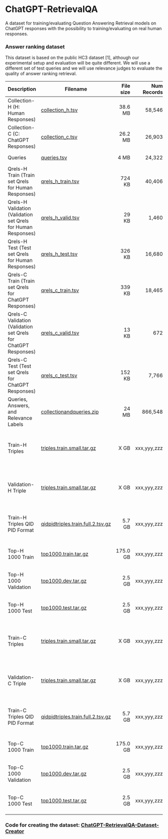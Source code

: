 # ChatGPT-RetrievalQA
A dataset for training/evaluating Question Answering Retrieval models on ChatGPT responses with the possibility to training/evaluating on real human responses.

### Answer ranking dataset

This dataset is based on the public HC3 dataset [1], although our experimental setup and evaluation will be quite different.
We will use a different set of test queries and we will use relevance judges to evaluate the quality of answer ranking retrieval.

| Description                                           | Filename                                                                                                                | File size |                        Num Records | Format                                                         |
|-------------------------------------------------------|-------------------------------------------------------------------------------------------------------------------------|----------:|-----------------------------------:|----------------------------------------------------------------|
| Collection-H (H: Human Responses)                                | [collection_h.tsv](https://drive.google.com/file/d/1M5ZN-5CSnp6fL7u0EgtUjcyjrWQwqiJZ/view?usp=share_link)                             |   38.6 MB |                         58,546  | tsv: pid, passage |
| Collection-C (C: ChatGPT Responses)                                | [collection_c.tsv](https://drive.google.com/file/d/1-8LI4WLPI3ExDz24vLMJ71am4imzflYn/view?usp=share_link)                             |    26.2 MB |                         26,903  | tsv: pid, passage |
| Queries                                   | [queries.tsv](https://drive.google.com/file/d/1-9H60KOBVy6vRvkaIMySUKGXV8A45Ygp/view?usp=share_link)                                   |   4 MB |                         24,322  | tsv: qid, query |
| Qrels-H Train (Train set Qrels for Human Responses)                                | [qrels_h_train.tsv](https://drive.google.com/file/d/1-9gu7BhdeRewU7i5ClcTgEbkb2tIUR9x/view?usp=share_link)                                     |    724 KB |                            40,406 | TREC qrels format |
| Qrels-H Validation (Validation set Qrels for Human Responses)                              | [qrels_h_valid.tsv](https://drive.google.com/file/d/1-JH0b37WFL8V-KhDUYShiGcidGArUodZ/view?usp=share_link)                                 |   29 KB |                           1,460  | TREC qrels format |
| Qrels-H Test (Test set Qrels for Human Responses)                              | [qrels_h_test.tsv](https://drive.google.com/file/d/1-IJEzHUJFVoELAuT68k0otFKN4QyZua0/view?usp=share_link)                                 |   326 KB |                           16,680  | TREC qrels format |
| Qrels-C Train (Train set Qrels for ChatGPT Responses)                                 | [qrels_c_train.tsv](https://drive.google.com/file/d/1-Kllea1-oP3LoS98TU5WAHJ3SyALav-g/view?usp=share_link)                                     |    339 KB |                            18,465  | TREC qrels format |
| Qrels-C Validation (Validation set Qrels for ChatGPT Responses)                              | [qrels_c_valid.tsv](https://drive.google.com/file/d/1-S0tA7_B_vqjU3AGG2I1QTu-WaQ_9O0X/view?usp=share_link)                                 |   13 KB |                           672  | TREC qrels format |
| Qrels-C Test (Test set Qrels for ChatGPT Responses)                              | [qrels_c_test.tsv](https://drive.google.com/file/d/1-UC8sq8mKTvUxnyZCZljMQ1JCI-iYFRp/view?usp=share_link)                                 |   152 KB |                           7,766  | TREC qrels format |
| Queries, Answers, and Relevance   Labels | [collectionandqueries.zip](https://drive.google.com/file/d/1-VDhikUVr6k0ZRRArGruazQuCMPtk-mT/view?usp=share_link)         |    24 MB |                        866,548  | |
| Train-H Triples                       | [triples.train.small.tar.gz](https://dropbox.com/triples.train.tar.gz)           |  X GB |                        xxx,yyy,zzz  | tsv: query, positive passage, negative passage |
| Validation-H Triple                       | [triples.train.small.tar.gz](https://dropbox.com/triples.train.tar.gz)           |   X GB |                        xxx,yyy,zzz  | tsv: query, positive passage, negative passage |
| Train-H Triples QID PID Format               | [qidpidtriples.train.full.2.tsv.gz](https://dropbox.com/qidpidtriples.train.full.2.tsv.gz) |    5.7 GB |                       xxx,yyy,zzz  | tsv: qid, positive pid, negative pid |
| Top-H 1000 Train                            | [top1000.train.tar.gz](https://dropbox.com/top1000.train.tar.gz)                       |  175.0 GB |                       xxx,yyy,zzz  | tsv: qid, pid, query, passage |
| Top-H 1000 Validation                              | [top1000.dev.tar.gz](https://dropbox.com/top1000.dev.tar.gz)                           |    2.5 GB |                         xxx,yyy,zzz  | tsv: qid, pid, query, passage |
| Top-H 1000 Test                              | [top1000.test.tar.gz](https://dropbox.com/top1000.test.tar.gz)                           |    2.5 GB |                         xxx,yyy,zzz  | tsv: qid, pid, query, passage |
| Train-C Triples                       | [triples.train.small.tar.gz](https://dropbox.com/triples.train.tar.gz)           |  X GB |                        xxx,yyy,zzz  | tsv: query, positive passage, negative passage |
| Validation-C Triple                       | [triples.train.small.tar.gz](https://dropbox.com/triples.train.tar.gz)           |   X GB |                        xxx,yyy,zzz  | tsv: query, positive passage, negative passage |
| Train-C Triples QID PID Format               | [qidpidtriples.train.full.2.tsv.gz](https://dropbox.com/qidpidtriples.train.full.2.tsv.gz) |    5.7 GB |                       xxx,yyy,zzz  | tsv: qid, positive pid, negative pid |
| Top-C 1000 Train                            | [top1000.train.tar.gz](https://dropbox.com/top1000.train.tar.gz)                       |  175.0 GB |                       xxx,yyy,zzz  | tsv: qid, pid, query, passage |
| Top-C 1000 Validation                              | [top1000.dev.tar.gz](https://dropbox.com/top1000.dev.tar.gz)                           |    2.5 GB |                         xxx,yyy,zzz  | tsv: qid, pid, query, passage |
| Top-C 1000 Test                              | [top1000.test.tar.gz](https://dropbox.com/top1000.test.tar.gz)                           |    2.5 GB |                         xxx,yyy,zzz  | tsv: qid, pid, query, passage |


### Code for creating the dataset: [ChatGPT-RetrievalQA-Dataset-Creator](https://colab.research.google.com/drive/1OK8H_SYUD7n_LKTNj33kANP4t2fLcmGt?usp=sharing)
